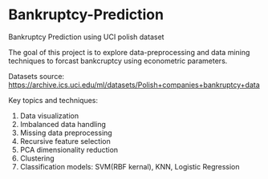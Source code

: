 # Bankruptcy-Prediction
Bankruptcy Prediction using UCI polish dataset

The goal of this project is to explore data-preprocessing and data mining techniques to forcast bankcruptcy using econometric parameters.

Datasets source: https://archive.ics.uci.edu/ml/datasets/Polish+companies+bankruptcy+data

Key topics and techniques:
1. Data visualization 
2. Imbalanced data handling 
3. Missing data preprocessing 
4. Recursive feature selection 
5. PCA dimensionality reduction
6. Clustering 
7. Classification models: SVM(RBF kernal), KNN, Logistic Regression 

